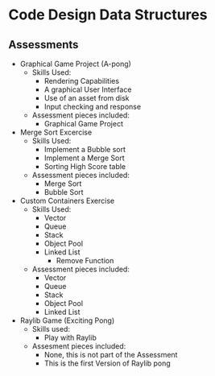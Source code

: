 # Code Design Data Structures
## Assessments
- Graphical Game Project (A-pong)
    - Skills Used:
        - Rendering Capabilities
        - A graphical User Interface
        - Use of an asset from disk
        - Input checking and response
    - Assessment pieces included:
        - Graphical Game Project
- Merge Sort Excercise
    - Skills Used:
        - Implement a Bubble sort
        - Implement a Merge Sort
        - Sorting High Score table
    - Assessment pieces included:
        - Merge Sort
        - Bubble Sort
- Custom Containers Exercise
    - Skills Used:
        - Vector
        - Queue
        - Stack
        - Object Pool
        - Linked List
            - Remove Function
    - Assessment pieces included:
        - Vector
        - Queue
        - Stack
        - Object Pool
        - Linked List
- Raylib Game (Exciting Pong)
    - Skills used:
        - Play with Raylib
    - Assesment pieces included:
        - None, this is not part of the Assessment
        - This is the first Version of Raylib pong
